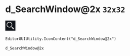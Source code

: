 # d_SearchWindow@2x `32x32`
<img src="/img/d_SearchWindow@2x.png" width=32 height=32>

``` CSharp
EditorGUIUtility.IconContent("d_SearchWindow@2x")
```
```
d_SearchWindow@2x
```
